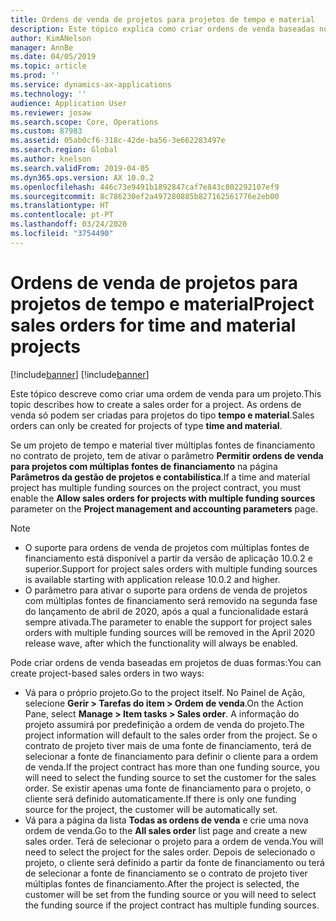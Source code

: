 ```yaml
---
title: Ordens de venda de projetos para projetos de tempo e material
description: Este tópico explica como criar ordens de venda baseadas no projeto para os projetos de tempo e material.
author: KimANelson
manager: AnnBe
ms.date: 04/05/2019
ms.topic: article
ms.prod: ''
ms.service: dynamics-ax-applications
ms.technology: ''
audience: Application User
ms.reviewer: josaw
ms.search.scope: Core, Operations
ms.custom: 87983
ms.assetid: 05ab0cf6-318c-42de-ba56-3e662283497e
ms.search.region: Global
ms.author: knelson
ms.search.validFrom: 2019-04-05
ms.dyn365.ops.version: AX 10.0.2
ms.openlocfilehash: 446c73e9491b1892847caf7e843c802292107ef9
ms.sourcegitcommit: 8c786230ef2a497280885b827162561776e2eb00
ms.translationtype: HT
ms.contentlocale: pt-PT
ms.lasthandoff: 03/24/2020
ms.locfileid: "3754490"
---
```

# <a name="project-sales-orders-for-time-and-material-projects"></a><span data-ttu-id="91d46-103">Ordens de venda de projetos para projetos de tempo e material</span><span class="sxs-lookup"><span data-stu-id="91d46-103">Project sales orders for time and material projects</span></span>

[!include[banner](../includes/banner.md)]
[!include[banner](../includes/preview-banner.md)]

<span data-ttu-id="91d46-104">Este tópico descreve como criar uma ordem de venda para um projeto.</span><span class="sxs-lookup"><span data-stu-id="91d46-104">This topic describes how to create a sales order for a project.</span></span> <span data-ttu-id="91d46-105">As ordens de venda só podem ser criadas para projetos do tipo **tempo e material**.</span><span class="sxs-lookup"><span data-stu-id="91d46-105">Sales orders can only be created for projects of type **time and material**.</span></span>

<span data-ttu-id="91d46-106">Se um projeto de tempo e material tiver múltiplas fontes de financiamento no contrato de projeto, tem de ativar o parâmetro **Permitir ordens de venda para projetos com múltiplas fontes de financiamento** na página **Parâmetros da gestão de projetos e contabilística**.</span><span class="sxs-lookup"><span data-stu-id="91d46-106">If a time and material project has multiple funding sources on the project contract, you must enable the **Allow sales orders for projects with multiple funding sources** parameter on the **Project management and accounting parameters** page.</span></span> 

> [!NOTE]
> - <span data-ttu-id="91d46-107">O suporte para ordens de venda de projetos com múltiplas fontes de financiamento está disponível a partir da versão de aplicação 10.0.2 e superior.</span><span class="sxs-lookup"><span data-stu-id="91d46-107">Support for project sales orders with multiple funding sources is available starting with application release 10.0.2 and higher.</span></span>
> - <span data-ttu-id="91d46-108">O parâmetro para ativar o suporte para ordens de venda de projetos com múltiplas fontes de financiamento será removido na segunda fase do lançamento de abril de 2020, após a qual a funcionalidade estará sempre ativada.</span><span class="sxs-lookup"><span data-stu-id="91d46-108">The parameter to enable the support for project sales orders with multiple funding sources will be removed in the April 2020 release wave, after which the functionality will always be enabled.</span></span>

<span data-ttu-id="91d46-109">Pode criar ordens de venda baseadas em projetos de duas formas:</span><span class="sxs-lookup"><span data-stu-id="91d46-109">You can create project-based sales orders in two ways:</span></span>

- <span data-ttu-id="91d46-110">Vá para o próprio projeto.</span><span class="sxs-lookup"><span data-stu-id="91d46-110">Go to the project itself.</span></span> <span data-ttu-id="91d46-111">No Painel de Ação, selecione **Gerir > Tarefas do item > Ordem de venda**.</span><span class="sxs-lookup"><span data-stu-id="91d46-111">On the Action Pane, select **Manage > Item tasks > Sales order**.</span></span> <span data-ttu-id="91d46-112">A informação do projeto assumirá por predefinição a ordem de venda do projeto.</span><span class="sxs-lookup"><span data-stu-id="91d46-112">The project information will default to the sales order from the project.</span></span> <span data-ttu-id="91d46-113">Se o contrato de projeto tiver mais de uma fonte de financiamento, terá de selecionar a fonte de financiamento para definir o cliente para a ordem de venda.</span><span class="sxs-lookup"><span data-stu-id="91d46-113">If the project contract has more than one funding source, you will need to select the funding source to set the customer for the sales order.</span></span> <span data-ttu-id="91d46-114">Se existir apenas uma fonte de financiamento para o projeto, o cliente será definido automaticamente.</span><span class="sxs-lookup"><span data-stu-id="91d46-114">If there is only one funding source for the project, the customer will be automatically set.</span></span>
- <span data-ttu-id="91d46-115">Vá para a página da lista **Todas as ordens de venda** e crie uma nova ordem de venda.</span><span class="sxs-lookup"><span data-stu-id="91d46-115">Go to the **All sales order** list page and create a new sales order.</span></span> <span data-ttu-id="91d46-116">Terá de selecionar o projeto para a ordem de venda.</span><span class="sxs-lookup"><span data-stu-id="91d46-116">You will need to select the project for the sales order.</span></span> <span data-ttu-id="91d46-117">Depois de selecionado o projeto, o cliente será definido a partir da fonte de financiamento ou terá de selecionar a fonte de financiamento se o contrato de projeto tiver múltiplas fontes de financiamento.</span><span class="sxs-lookup"><span data-stu-id="91d46-117">After the project is selected, the customer will be set from the funding source or you will need to select the funding source if the project contract has multiple funding sources.</span></span>

